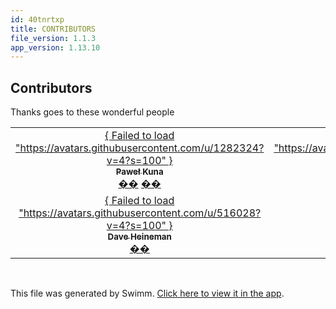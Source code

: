 ```yaml
---
id: 40tnrtxp
title: CONTRIBUTORS
file_version: 1.1.3
app_version: 1.13.10
---
```


## Contributors

Thanks goes to these wonderful people

<table> <tbody> <tr> <td align="center" valign="top" width="14.28%"><a href="https://tabler.io/">{ Failed to load "https://avatars.githubusercontent.com/u/1282324?v=4?s=100" }<br /><sub><b>Paweł Kuna</b></sub></a><br /><a href="https://github.com/tabler/tabler/commits?author=codecalm" title="Code">��</a> <a href="https://github.com/tabler/tabler/commits?author=codecalm" title="Documentation">��</a></td> <td align="center" valign="top" width="14.28%"><a href="https://github.com/martynaaj">{ Failed to load "https://avatars.githubusercontent.com/u/60158888?v=4?s=100" }<br /><sub><b>Martyna</b></sub></a><br /><a href="https://github.com/tabler/tabler/commits?author=martynaaj" title="Documentation">��</a></td> <td align="center" valign="top" width="14.28%"><a href="https://github.com/deralaxo">{ Failed to load "https://avatars.githubusercontent.com/u/40028795?v=4?s=100" }<br /><sub><b>Dawid Harat</b></sub></a><br /><a href="https://github.com/tabler/tabler/commits?author=deralaxo" title="Code">��</a></td> <td align="center" valign="top" width="14.28%"><a href="https://codersopinion.com/">{ Failed to load "https://avatars.githubusercontent.com/u/160743?v=4?s=100" }<br /><sub><b>Robert-Jan de Dreu</b></sub></a><br /><a href="https://github.com/tabler/tabler/commits?author=rjd22" title="Code">��</a></td> <td align="center" valign="top" width="14.28%"><a href="https://github.com/FreexD">{ Failed to load "https://avatars.githubusercontent.com/u/7117869?v=4?s=100" }<br /><sub><b>Michał Wolny</b></sub></a><br /><a href="https://github.com/tabler/tabler/commits?author=FreexD" title="Code">��</a></td> <td align="center" valign="top" width="14.28%"><a href="https://www.wangkanai.com/">{ Failed to load "https://avatars.githubusercontent.com/u/10666633?v=4?s=100" }<br /><sub><b>Sarin Na Wangkanai</b></sub></a><br /><a href="https://github.com/tabler/tabler/commits?author=wangkanai" title="Code">��</a></td> <td align="center" valign="top" width="14.28%"><a href="https://ensostudio.ru/">{ Failed to load "https://avatars.githubusercontent.com/u/3521094?v=4?s=100" }<br /><sub><b>Anton</b></sub></a><br /><a href="https://github.com/tabler/tabler/commits?author=WinterSilence" title="Code">��</a></td> </tr> <tr> <td align="center" valign="top" width="14.28%"><a href="https://github.com/dheineman">{ Failed to load "https://avatars.githubusercontent.com/u/516028?v=4?s=100" }<br /><sub><b>Dave Heineman</b></sub></a><br /><a href="https://github.com/tabler/tabler/commits?author=dheineman" title="Code">��</a></td> </tr> </tbody> </table>

<br/>

This file was generated by Swimm. [Click here to view it in the app](https://swimm-web-app.web.app/repos/Z2l0aHViJTNBJTNBdGFibGVyJTNBJTNBc2h1anV1dQ==/docs/40tnrtxp).
